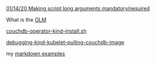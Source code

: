 
[01/14/20 Making script long arguments mandatory/required](https://github.com/rrhg/rrhg.github.io/blob/master/helper-scripts/required-script-long-args-getopt.sh)

What is the [OLM](https://rrhg.github.io/olm)

[couchdb-operator-kind-install.sh](https://github.com/rrhg/rrhg.github.io/blob/master/couchdb-operator-kind-install.sh)

[debugging-kind-kubelet-pulling-couchdb-image](debugging-kind-kubelet-pulling-couchdb-image)

my [markdown examples](z-markdown-examples)
